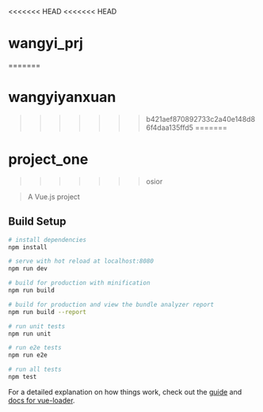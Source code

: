 <<<<<<< HEAD
<<<<<<< HEAD
# wangyi_prj
=======
# wangyiyanxuan
>>>>>>> b421aef870892733c2a40e148d86f4daa135ffd5
=======
# project_one
>>>>>>> osior

> A Vue.js project

## Build Setup

``` bash
# install dependencies
npm install

# serve with hot reload at localhost:8080
npm run dev

# build for production with minification
npm run build

# build for production and view the bundle analyzer report
npm run build --report

# run unit tests
npm run unit

# run e2e tests
npm run e2e

# run all tests
npm test
```

For a detailed explanation on how things work, check out the [guide](http://vuejs-templates.github.io/webpack/) and [docs for vue-loader](http://vuejs.github.io/vue-loader).
